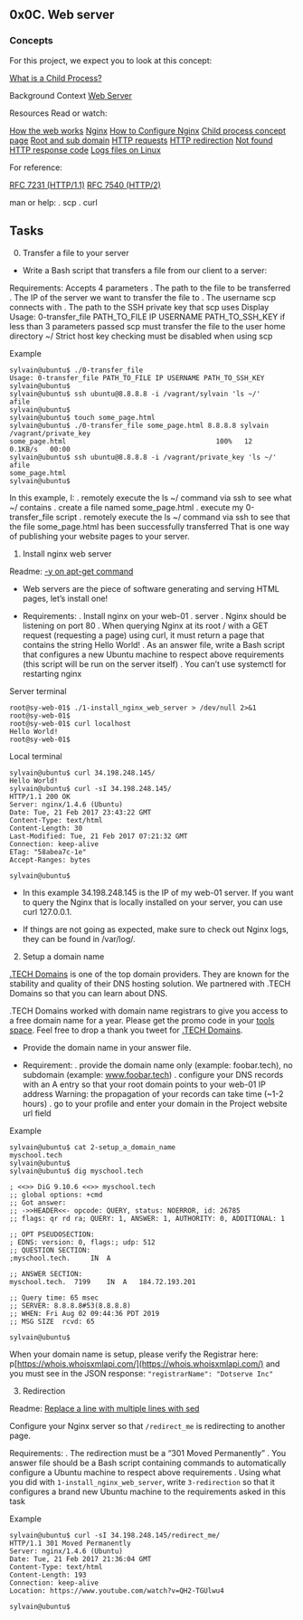## 0x0C. Web server

### Concepts
For this project, we expect you to look at this concept:

[What is a Child Process?](https://intranet.alxswe.com/concepts/110)

Background Context
[Web Server](https://www.youtube.com/watch?v=AZg4uJkEa-4)

Resources
Read or watch:

[How the web works](https://developer.mozilla.org/en-US/docs/Learn/Getting_started_with_the_web/How_the_Web_works)
[Nginx](https://en.wikipedia.org/wiki/Nginx)
[How to Configure Nginx](https://www.digitalocean.com/community/tutorials/how-to-set-up-nginx-server-blocks-virtual-hosts-on-ubuntu-16-04)
[Child process concept page](https://intranet.alxswe.com/concepts/110)
[Root and sub domain](https://landingi.com/help/domains-vs-subdomains/)
[HTTP requests](https://www.tutorialspoint.com/http/http_methods.htm)
[HTTP redirection](https://moz.com/learn/seo/redirection)
[Not found HTTP response code](https://en.wikipedia.org/wiki/HTTP_404)
[Logs files on Linux](https://www.cyberciti.biz/faq/ubuntu-linux-gnome-system-log-viewer/)


For reference:

[RFC 7231 (HTTP/1.1)](https://datatracker.ietf.org/doc/html/rfc7231)
[RFC 7540 (HTTP/2)](https://datatracker.ietf.org/doc/html/rfc7540)

man or help:
  . scp
  . curl


## Tasks

0. Transfer a file to your server

* Write a Bash script that transfers a file from our client to a server:

Requirements:
Accepts 4 parameters
	. The path to the file to be transferred
	. The IP of the server we want to transfer the file to
	. The username scp connects with
	. The path to the SSH private key that scp uses
Display Usage: 0-transfer_file PATH_TO_FILE IP USERNAME PATH_TO_SSH_KEY if less than 3 parameters passed
scp must transfer the file to the user home directory ~/
Strict host key checking must be disabled when using scp

Example
```
sylvain@ubuntu$ ./0-transfer_file
Usage: 0-transfer_file PATH_TO_FILE IP USERNAME PATH_TO_SSH_KEY
sylvain@ubuntu$
sylvain@ubuntu$ ssh ubuntu@8.8.8.8 -i /vagrant/sylvain 'ls ~/'
afile
sylvain@ubuntu$ 
sylvain@ubuntu$ touch some_page.html
sylvain@ubuntu$ ./0-transfer_file some_page.html 8.8.8.8 sylvain /vagrant/private_key
some_page.html                                     100%   12     0.1KB/s   00:00
sylvain@ubuntu$ ssh ubuntu@8.8.8.8 -i /vagrant/private_key 'ls ~/'
afile
some_page.html
sylvain@ubuntu$
```

In this example, I:
	. remotely execute the ls ~/ command via ssh to see what ~/ contains
	. create a file named some_page.html
	. execute my 0-transfer_file script
	. remotely execute the ls ~/ command via ssh to see that the file some_page.html has been successfully transferred
That is one way of publishing your website pages to your server.

1. Install nginx web server

Readme:
[-y on apt-get command](https://askubuntu.com/questions/672892/what-does-y-mean-in-apt-get-y-install-command)

* Web servers are the piece of software generating and serving HTML pages, let’s install one!

* Requirements:
	. Install nginx on your web-01
	. server
	. Nginx should be listening on port 80
	. When querying Nginx at its root / with a GET request (requesting a page) using curl, it must return a page that contains the string Hello World!
	. As an answer file, write a Bash script that configures a new Ubuntu machine to respect above requirements (this script will be run on the server itself)
	. You can’t use systemctl for restarting nginx

Server terminal
```
root@sy-web-01$ ./1-install_nginx_web_server > /dev/null 2>&1
root@sy-web-01$ 
root@sy-web-01$ curl localhost
Hello World!
root@sy-web-01$
```

Local terminal
```
sylvain@ubuntu$ curl 34.198.248.145/
Hello World!
sylvain@ubuntu$ curl -sI 34.198.248.145/
HTTP/1.1 200 OK
Server: nginx/1.4.6 (Ubuntu)
Date: Tue, 21 Feb 2017 23:43:22 GMT
Content-Type: text/html
Content-Length: 30
Last-Modified: Tue, 21 Feb 2017 07:21:32 GMT
Connection: keep-alive
ETag: "58abea7c-1e"
Accept-Ranges: bytes

sylvain@ubuntu$
```

* In this example 34.198.248.145 is the IP of my web-01 server. If you want to query the Nginx that is locally installed on your server, you can use curl 127.0.0.1.

* If things are not going as expected, make sure to check out Nginx logs, they can be found in /var/log/.


2. Setup a domain name

[.TECH Domains](https://get.tech/) is one of the top domain providers. They are known for the stability and quality of their DNS hosting solution. We partnered with .TECH Domains so that you can learn about DNS.

.TECH Domains worked with domain name registrars to give you access to a free domain name for a year. Please get the promo code in your [tools space](https://intranet.alxswe.com/dashboards/my_tools). Feel free to drop a thank you tweet for [.TECH Domains](https://twitter.com/dottechdomains).

* Provide the domain name in your answer file.

* Requirement:
	. provide the domain name only (example: foobar.tech), no subdomain (example: www.foobar.tech)
	. configure your DNS records with an A entry so that your root domain points to your web-01 IP address Warning: the propagation of your records can take time (~1-2 hours)
	. go to your profile and enter your domain in the Project website url field

Example
```
sylvain@ubuntu$ cat 2-setup_a_domain_name
myschool.tech
sylvain@ubuntu$
sylvain@ubuntu$ dig myschool.tech

; <<>> DiG 9.10.6 <<>> myschool.tech
;; global options: +cmd
;; Got answer:
;; ->>HEADER<<- opcode: QUERY, status: NOERROR, id: 26785
;; flags: qr rd ra; QUERY: 1, ANSWER: 1, AUTHORITY: 0, ADDITIONAL: 1

;; OPT PSEUDOSECTION:
; EDNS: version: 0, flags:; udp: 512
;; QUESTION SECTION:
;myschool.tech.     IN  A

;; ANSWER SECTION:
myschool.tech.  7199    IN  A   184.72.193.201

;; Query time: 65 msec
;; SERVER: 8.8.8.8#53(8.8.8.8)
;; WHEN: Fri Aug 02 09:44:36 PDT 2019
;; MSG SIZE  rcvd: 65

sylvain@ubuntu$
```

When your domain name is setup, please verify the Registrar here: p[https://whois.whoisxmlapi.com/](https://whois.whoisxmlapi.com/) and you must see in the JSON response: `"registrarName": "Dotserve Inc"`


3. Redirection

Readme:
[Replace a line with multiple lines with sed](https://stackoverflow.com/questions/26041088/sed-replace-line-with-multiline-variable)

Configure your Nginx server so that `/redirect_me` is redirecting to another page.

Requirements:
	. The redirection must be a “301 Moved Permanently”
	. You answer file should be a Bash script containing commands to automatically configure a Ubuntu machine to respect above requirements
	. Using what you did with `1-install_nginx_web_server`, write `3-redirection` so that it configures a brand new Ubuntu machine to the requirements asked in this task

Example
```
sylvain@ubuntu$ curl -sI 34.198.248.145/redirect_me/
HTTP/1.1 301 Moved Permanently
Server: nginx/1.4.6 (Ubuntu)
Date: Tue, 21 Feb 2017 21:36:04 GMT
Content-Type: text/html
Content-Length: 193
Connection: keep-alive
Location: https://www.youtube.com/watch?v=QH2-TGUlwu4

sylvain@ubuntu$
```
